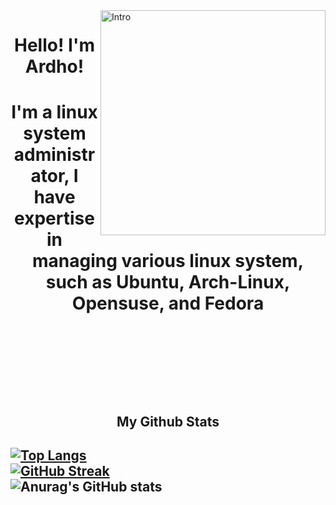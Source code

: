 <img align="right" alt="Intro" width="360" src="https://media.giphy.com/media/lRLzrbhmh5pFf4jOga/giphy.gif">
<h1 align="center">Hello! I'm Ardho!<h1>
<p align="center">I'm a linux system administrator, I have expertise in managing various linux system, such as Ubuntu, Arch-Linux, Opensuse, and Fedora<p>

<br>
<br>
<br>

<h2 align="center">My Github Stats<h2>

[![Top Langs](https://github-readme-stats.vercel.app/api/top-langs/?username=muhammadlinoex2005&layout=compact)](https://github.com/anuraghazra/github-readme-stats)
<br>
[![GitHub Streak](https://github-readme-streak-stats.herokuapp.com?user=muhammadlinoex2005&hide_border=true&date_format=j%20M%5B%20Y%5D)](https://git.io/streak-stats)
<br>
![Anurag's GitHub stats](https://github-readme-stats.vercel.app/api?username=muhammadlinoex2005&show_icons=true&theme=buefy)

<!---
muhammadlinoex2005/muhammadlinoex2005 is a ✨ special ✨ repository because its `README.md` (this file) appears on your GitHub profile.
You can click the Preview link to take a look at your changes.
--->
